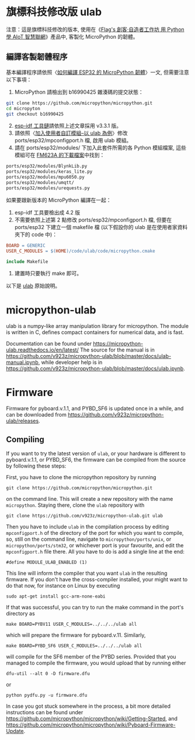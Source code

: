 # 旗標科技修改版 ulab

注意：這是旗標科技修改的版本, 使用在《[Flag's 創客‧自造者工作坊 用 Python 學 AIoT 智慧聯網](https://www.flag.com.tw/books/product/FM623A)》產品中, 客製化 MicroPython 的韌體。

## 編譯客製韌體程序

基本編譯程序請依照〈[如何編譯 ESP32 的 MicroPython 韌體](https://hackmd.io/ELwKGJYTSq--7MRaOOuGyQ?view)〉一文, 但需要注意以下事項：

1. MicroPython 請檢出到 b16990425 雜湊碼的提交狀態：

```bash
git clone https://github.com/micropython/micropython.git
cd micropyton
git checkout b16990425
```

2. [esp-idf 工具鏈](https://hackmd.io/ELwKGJYTSq--7MRaOOuGyQ?view#%E6%BA%96%E5%82%99-ESP-IDF-%E5%B7%A5%E5%85%B7%E9%8F%88)請依照上述文章採用 v3.3.1 版。
3. 請依照〈[加入使用者自訂模組–以 ulab 為例](https://hackmd.io/ELwKGJYTSq--7MRaOOuGyQ?view#%E5%8A%A0%E5%85%A5%E4%BD%BF%E7%94%A8%E8%80%85%E8%87%AA%E8%A8%82%E6%A8%A1%E7%B5%84%E2%80%93%E4%BB%A5-ulab-%E7%82%BA%E4%BE%8B)〉修改 ports/esp32/mpconfigport.h 檔, 啟用 ulab 模組。
4. 請在 ports/esp32/modules/ 下加入此套件所需的各 Python 模組檔案, 這些模組可在 [FM623A 的下載檔案](https://github.com/FlagTech/Python_AIoT_FM623A)中找到：
  ```bash
  ports/esp32/modules/BlynkLib.py
  ports/esp32/modules/keras_lite.py
  ports/esp32/modules/mpu6050.py
  ports/esp32/modules/umqtt/
  ports/esp32/modules/urequests.py  
  ```
  
如果要跟新版本的 MicroPython 編譯在一起：
1. esp-idf 工具要檢出成 4.2 版
2. 不需要依照上述第 2 點修改 ports/esp32/mpconfigport.h 檔, 但要在 ports/esp32 下建立一個 makefile 檔 (以下假設你的 ulab 是在使用者家資料夾下的 code 中)：

  ```makefile
  BOARD = GENERIC
  USER_C_MODULES = $(HOME)/code/ulab/code/micropython.cmake

  include Makefile
  ```
1. 建置時只要執行 make 即可。

以下是 [ulab](https://github.com/v923z/micropython-ulab) 原始說明。

# micropython-ulab

ulab is a numpy-like array manipulation library for micropython. 
The module is written in C, defines compact containers for numerical 
data, and is fast. 

Documentation can be found under https://micropython-ulab.readthedocs.io/en/latest/
The source for the manual is in https://github.com/v923z/micropython-ulab/blob/master/docs/ulab-manual.ipynb,
while developer help is in https://github.com/v923z/micropython-ulab/blob/master/docs/ulab.ipynb.

# Firmware

Firmware for pyboard.v.1.1, and PYBD_SF6 is updated once in a while, and can be downloaded 
from https://github.com/v923z/micropython-ulab/releases.

## Compiling

If you want to try the latest version of `ulab`, or your hardware is 
different to pyboard.v.1.1, or PYBD_SF6, the firmware can be compiled 
from the source by following these steps:

First, you have to clone the micropython repository by running 

```
git clone https://github.com/micropython/micropython.git
```
on the command line. This will create a new repository with the name `micropython`. Staying there, clone the `ulab` repository with 

```
git clone https://github.com/v923z/micropython-ulab.git ulab
```

Then you have to include `ulab` in the compilation process by editing `mpconfigport.h` of the directory of the port for which you want to compile, so, still on the command line, navigate to `micropython/ports/unix`, or `micropython/ports/stm32`, or whichever port is your favourite, and edit the `mpconfigport.h` file there. All you have to do is add a single line at the end: 

```
#define MODULE_ULAB_ENABLED (1)
```

This line will inform the compiler that you want `ulab` in the resulting firmware. If you don't have the cross-compiler installed, your might want to do that now, for instance on Linux by executing 

```
sudo apt-get install gcc-arm-none-eabi
```
If that was successful, you can try to run the make command in the port's directory as 
```
make BOARD=PYBV11 USER_C_MODULES=../../../ulab all
```
which will prepare the firmware for pyboard.v.11. Similarly, 
```
make BOARD=PYBD_SF6 USER_C_MODULES=../../../ulab all
```
will compile for the SF6 member of the PYBD series. Provided that you managed to compile the firmware, you would upload that by running
either
```
dfu-util --alt 0 -D firmware.dfu
```
or 
```
python pydfu.py -u firmware.dfu
```

In case you got stuck somewhere in the process, a bit more detailed instructions can be found under https://github.com/micropython/micropython/wiki/Getting-Started, and https://github.com/micropython/micropython/wiki/Pyboard-Firmware-Update.
